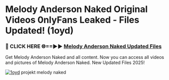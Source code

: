 # Melody Anderson Naked Original Videos 0nlyFans Leaked - Files Updated! (1oyd)

<h3>🔴 CLICK HERE 🌐==►► <a href="https://tinyurl.com/yckcrads" rel="nofollow">Melody Anderson Naked Updated Files</a></h3>

Get Melody Anderson Naked and all content. Now you can access all videos and pictures of Melody Anderson Naked. New Updated Files 2025!

[![1oyd](https://i.imgur.com/hpKpOFt.gif)](https://tinyurl.com/yckcrads)
projekt melody naked